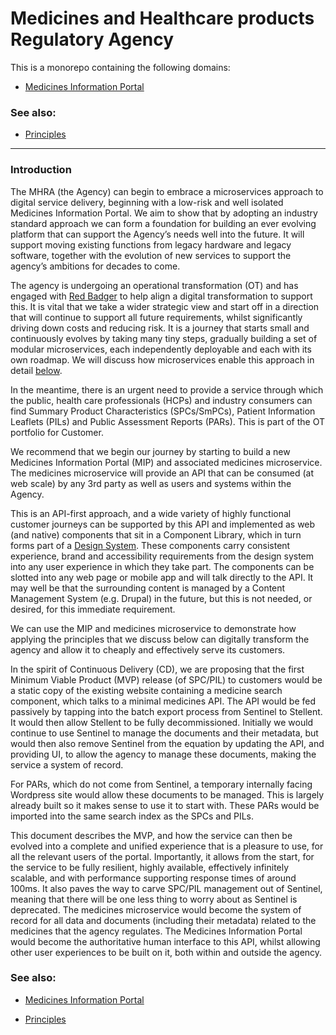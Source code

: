 # Medicines and Healthcare products Regulatory Agency

This is a monorepo containing the following domains:

- [Medicines Information Portal](./medicines)

### See also:

- [Principles](./docs/principles)

---

### Introduction

The MHRA (the Agency) can begin to embrace a microservices approach to digital service delivery, beginning with a low-risk and well isolated Medicines Information Portal. We aim to show that by adopting an industry standard approach we can form a foundation for building an ever evolving platform that can support the Agency’s needs well into the future. It will support moving existing functions from legacy hardware and legacy software, together with the evolution of new services to support the agency’s ambitions for decades to come.

The agency is undergoing an operational transformation (OT) and has engaged with [Red Badger](https://red-badger.com) to help align a digital transformation to support this. It is vital that we take a wider strategic view and start off in a direction that will continue to support all future requirements, whilst significantly driving down costs and reducing risk. It is a journey that starts small and continuously evolves by taking many tiny steps, gradually building a set of modular microservices, each independently deployable and each with its own roadmap. We will discuss how microservices enable this approach in detail [below](./docs/principles/microservices.md).

In the meantime, there is an urgent need to provide a service through which the public, health care professionals (HCPs) and industry consumers can find Summary Product Characteristics (SPCs/SmPCs), Patient Information Leaflets (PILs) and Public Assessment Reports (PARs). This is part of the OT portfolio for Customer.

We recommend that we begin our journey by starting to build a new Medicines Information Portal (MIP) and associated medicines microservice. The medicines microservice will provide an API that can be consumed (at web scale) by any 3rd party as well as users and systems within the Agency.

This is an API-first approach, and a wide variety of highly functional customer journeys can be supported by this API and implemented as web (and native) components that sit in a Component Library, which in turn forms part of a [Design System](https://design-system.service.gov.uk/). These components carry consistent experience, brand and accessibility requirements from the design system into any user experience in which they take part. The components can be slotted into any web page or mobile app and will talk directly to the API. It may well be that the surrounding content is managed by a Content Management System (e.g. Drupal) in the future, but this is not needed, or desired, for this immediate requirement.

We can use the MIP and medicines microservice to demonstrate how applying the principles that we discuss below can digitally transform the agency and allow it to cheaply and effectively serve its customers.

In the spirit of Continuous Delivery (CD), we are proposing that the first Minimum Viable Product (MVP) release (of SPC/PIL) to customers would be a static copy of the existing website containing a medicine search component, which talks to a minimal medicines API. The API would be fed passively by tapping into the batch export process from Sentinel to Stellent. It would then allow Stellent to be fully decommissioned. Initially we would continue to use Sentinel to manage the documents and their metadata, but would then also remove Sentinel from the equation by updating the API, and providing UI, to allow the agency to manage these documents, making the service a system of record.

For PARs, which do not come from Sentinel, a temporary internally facing Wordpress site would allow these documents to be managed. This is largely already built so it makes sense to use it to start with. These PARs would be imported into the same search index as the SPCs and PILs.

This document describes the MVP, and how the service can then be evolved into a complete and unified experience that is a pleasure to use, for all the relevant users of the portal. Importantly, it allows from the start, for the service to be fully resilient, highly available, effectively infinitely scalable, and with performance supporting response times of around 100ms. It also paves the way to carve SPC/PIL management out of Sentinel, meaning that there will be one less thing to worry about as Sentinel is deprecated. The medicines microservice would become the system of record for all data and documents (including their metadata) related to the medicines that the agency regulates. The Medicines Information Portal would become the authoritative human interface to this API, whilst allowing other user experiences to be built on it, both within and outside the agency.

### See also:

- [Medicines Information Portal](./medicines)

- [Principles](./docs/principles)
